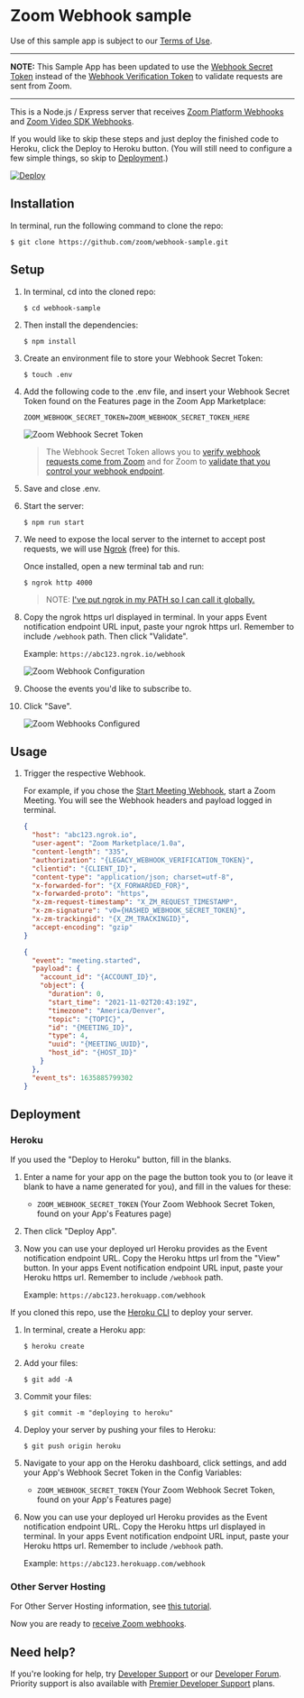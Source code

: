# Zoom Webhook sample

Use of this sample app is subject to our [Terms of Use](https://explore.zoom.us/en/legal/zoom-api-license-and-tou/).

---

**NOTE:** This Sample App has been updated to use the [Webhook Secret Token](https://developers.zoom.us/docs/api/rest/webhook-reference/#verify-webhook-events) instead of the [Webhook Verification Token](https://developers.zoom.us/docs/api/rest/webhook-reference/#verify-webhook-events) to validate requests are sent from Zoom.

---

This is a Node.js / Express server that receives [Zoom Platform Webhooks](https://developers.zoom.us/docs/api/rest/webhook-reference/#enable-webhooks) and [Zoom Video SDK Webhooks](https://developers.zoom.us/docs/api/rest/webhook-reference/#enable-webhooks).

If you would like to skip these steps and just deploy the finished code to Heroku, click the Deploy to Heroku button. (You will still need to configure a few simple things, so skip to [Deployment](#deployment).)

[![Deploy](https://www.herokucdn.com/deploy/button.svg)](https://heroku.com/deploy?template=https://github.com/zoom/webhook-sample)

## Installation

In terminal, run the following command to clone the repo:

`$ git clone https://github.com/zoom/webhook-sample.git`

## Setup

1. In terminal, cd into the cloned repo:

   `$ cd webhook-sample`

1. Then install the dependencies:

   `$ npm install`

1. Create an environment file to store your Webhook Secret Token:

   `$ touch .env`

1. Add the following code to the .env file, and insert your Webhook Secret Token found on the Features page in the Zoom App Marketplace:

   ```
   ZOOM_WEBHOOK_SECRET_TOKEN=ZOOM_WEBHOOK_SECRET_TOKEN_HERE
   ```

   ![Zoom Webhook Secret Token](https://developers.zoom.us/img/nextImageExportOptimizer/webhook-secret-token-opt-640.WEBP "Zoom Webhook Secret Token")

   > The Webhook Secret Token allows you to [verify webhook requests come from Zoom](https://developers.zoom.us/docs/api/rest/webhook-reference/#verify-webhook-events) and for Zoom to [validate that you control your webhook endpoint](https://developers.zoom.us/docs/api/rest/webhook-reference/#validate-your-webhook-endpoint).

1. Save and close .env.

1. Start the server:

   `$ npm run start`

1. We need to expose the local server to the internet to accept post requests, we will use [Ngrok](https://ngrok.com) (free) for this.

   Once installed, open a new terminal tab and run:

   `$ ngrok http 4000`

   > NOTE: [I've put ngrok in my PATH so I can call it globally.](https://stackoverflow.com/a/36759493/6592510)

1. Copy the ngrok https url displayed in terminal. In your apps Event notification endpoint URL input, paste your ngrok https url. Remember to include `/webhook` path. Then click "Validate".

   Example: `https://abc123.ngrok.io/webhook`

   ![Zoom Webhook Configuration](https://developers.zoom.us/img/nextImageExportOptimizer/webhook-validate-opt-640.WEBP "Zoom Webhook Configuration")

1. Choose the events you'd like to subscribe to.

1. Click "Save".

   ![Zoom Webhooks Configured](https://developers.zoom.us/img/nextImageExportOptimizer/webhook-validate-success-opt-640.WEBP "Zoom Webhooks Configured")

## Usage

1. Trigger the respective Webhook.

   For example, if you chose the [Start Meeting Webhook](https://developers.zoom.us/docs/api/rest/reference/zoom-api/events/#operation/meeting.started), start a Zoom Meeting. You will see the Webhook headers and payload logged in terminal.

   ```json
   {
     "host": "abc123.ngrok.io",
     "user-agent": "Zoom Marketplace/1.0a",
     "content-length": "335",
     "authorization": "{LEGACY_WEBHOOK_VERIFICATION_TOKEN}",
     "clientid": "{CLIENT_ID}",
     "content-type": "application/json; charset=utf-8",
     "x-forwarded-for": "{X_FORWARDED_FOR}",
     "x-forwarded-proto": "https",
     "x-zm-request-timestamp": "X_ZM_REQUEST_TIMESTAMP",
     "x-zm-signature": "v0={HASHED_WEBHOOK_SECRET_TOKEN}",
     "x-zm-trackingid": "{X_ZM_TRACKINGID}",
     "accept-encoding": "gzip"
   }
   ```

   ```json
   {
     "event": "meeting.started",
     "payload": {
       "account_id": "{ACCOUNT_ID}",
       "object": {
         "duration": 0,
         "start_time": "2021-11-02T20:43:19Z",
         "timezone": "America/Denver",
         "topic": "{TOPIC}",
         "id": "{MEETING_ID}",
         "type": 4,
         "uuid": "{MEETING_UUID}",
         "host_id": "{HOST_ID}"
       }
     },
     "event_ts": 1635885799302
   }
   ```

## Deployment

### Heroku

If you used the "Deploy to Heroku" button, fill in the blanks.

1. Enter a name for your app on the page the button took you to (or leave it blank to have a name generated for you), and fill in the values for these:

   - `ZOOM_WEBHOOK_SECRET_TOKEN` (Your Zoom Webhook Secret Token, found on your App's Features page)

1. Then click "Deploy App".

1. Now you can use your deployed url Heroku provides as the Event notification endpoint URL. Copy the Heroku https url from the "View" button. In your apps Event notification endpoint URL input, paste your Heroku https url. Remember to include `/webhook` path.

   Example: `https://abc123.herokuapp.com/webhook`

If you cloned this repo, use the [Heroku CLI](https://devcenter.heroku.com/articles/heroku-cli) to deploy your server.

1. In terminal, create a Heroku app:

   `$ heroku create`

1. Add your files:

   `$ git add -A`

1. Commit your files:

   `$ git commit -m "deploying to heroku"`

1. Deploy your server by pushing your files to Heroku:

   `$ git push origin heroku`

1. Navigate to your app on the Heroku dashboard, click settings, and add your App's Webhook Secret Token in the Config Variables:

   - `ZOOM_WEBHOOK_SECRET_TOKEN` (Your Zoom Webhook Secret Token, found on your App's Features page)

1. Now you can use your deployed url Heroku provides as the Event notification endpoint URL. Copy the Heroku https url displayed in terminal. In your apps Event notification endpoint URL input, paste your Heroku https url. Remember to include `/webhook` path.

   Example: `https://abc123.herokuapp.com/webhook`

### Other Server Hosting

For Other Server Hosting information, see [this tutorial](https://developer.mozilla.org/en-US/docs/Learn/Server-side/Express_Nodejs/deployment#choosing_a_hosting_provider).

Now you are ready to [receive Zoom webhooks](#usage).

## Need help?

If you're looking for help, try [Developer Support](https://devsupport.zoom.us)   or our [Developer Forum](https://devforum.zoom.us). Priority support is also available with [Premier Developer Support](https://explore.zoom.us/docs/en-us/developer-support-plans.html) plans.
